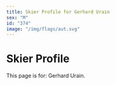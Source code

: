 ```yaml
---
title: Skier Profile for Gerhard Urain
sex: "M"
id: "374"
image: "/img/flags/aut.svg" 
---
```


# Skier Profile

This page is for: Gerhard Urain.
    